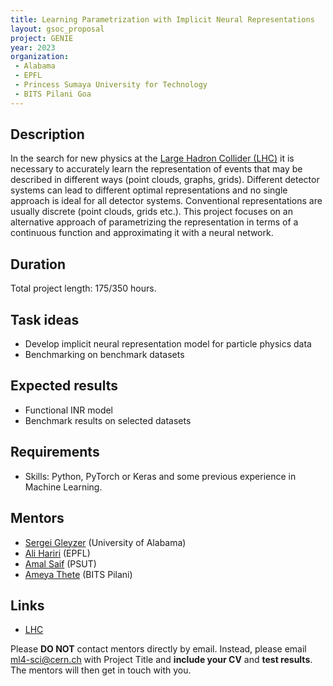 ```yaml
---
title: Learning Parametrization with Implicit Neural Representations
layout: gsoc_proposal
project: GENIE
year: 2023
organization:
 - Alabama
 - EPFL
 - Princess Sumaya University for Technology
 - BITS Pilani Goa
---
```


## Description
In the search for new physics at the [Large Hadron Collider (LHC)](https://home.cern/science/accelerators/large-hadron-collider) it is necessary to accurately learn the representation of events that may be described in different ways (point clouds, graphs, grids). Different detector systems can lead to different optimal representations and no single approach is ideal for all detector systems. Conventional representations are usually discrete (point clouds, grids etc.). This project focuses on an alternative approach of parametrizing the representation in terms of a continuous function and approximating it with a neural network. 


## Duration

Total project length: 175/350 hours.

## Task ideas
  * Develop implicit neural representation model for particle physics data
  * Benchmarking on benchmark datasets 
 
## Expected results
  * Functional INR model
  * Benchmark results  on selected datasets

<!-- ## Test 
Please use [this link](https://docs.google.com/document/d/10C8mNjE-WE6OuESjcnuJ_N430D-Hdtz-4_lLxGMnKbI/edit?usp=sharing) to access the test for this project. -->
   
## Requirements 
  * Skills: Python, PyTorch or Keras and some previous experience in Machine Learning. 


## Mentors
  * [Sergei Gleyzer](mailto:ml4-sci@cern.ch) (University of Alabama)
  * [Ali Hariri](mailto:ml4-sci@cern.ch) (EPFL)
  * [Amal Saif](mailto:ml4-sci@cern.ch) (PSUT)
  * [Ameya Thete](mailto:ml4-sci@cern.ch) (BITS Pilani)

## Links
  * [LHC](https://home.cern/science/accelerators/large-hadron-collider)

Please **DO NOT** contact mentors directly by email. Instead, please email [ml4-sci@cern.ch](mailto:ml4-sci@cern.ch) with Project Title and **include your CV** and **test results**. The mentors will then get in touch with you.


